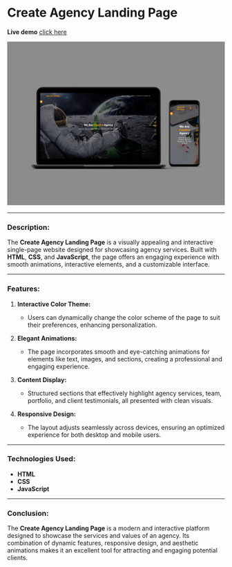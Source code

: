 # **Create Agency Landing Page**

**Live demo** [click here](https://creative-special-agency-page.netlify.app/)

![alt text](./images/overview.jpg)

---

### **Description:**

The **Create Agency Landing Page** is a visually appealing and interactive single-page website designed for showcasing agency services. Built with **HTML**, **CSS**, and **JavaScript**, the page offers an engaging experience with smooth animations, interactive elements, and a customizable interface.

---

### **Features:**

1. **Interactive Color Theme:**

    - Users can dynamically change the color scheme of the page to suit their preferences, enhancing personalization.

2. **Elegant Animations:**

    - The page incorporates smooth and eye-catching animations for elements like text, images, and sections, creating a professional and engaging experience.

3. **Content Display:**

    - Structured sections that effectively highlight agency services, team, portfolio, and client testimonials, all presented with clean visuals.

4. **Responsive Design:**
    - The layout adjusts seamlessly across devices, ensuring an optimized experience for both desktop and mobile users.

---

### **Technologies Used:**

-   **HTML**
-   **CSS**
-   **JavaScript**

---

### **Conclusion:**

The **Create Agency Landing Page** is a modern and interactive platform designed to showcase the services and values of an agency. Its combination of dynamic features, responsive design, and aesthetic animations makes it an excellent tool for attracting and engaging potential clients.
